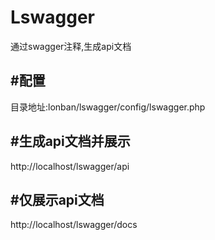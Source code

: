 # Lswagger
通过swagger注释,生成api文档

#配置
--
目录地址:lonban/lswagger/config/lswagger.php

#生成api文档并展示
--
http://localhost/lswagger/api

#仅展示api文档
--
http://localhost/lswagger/docs
